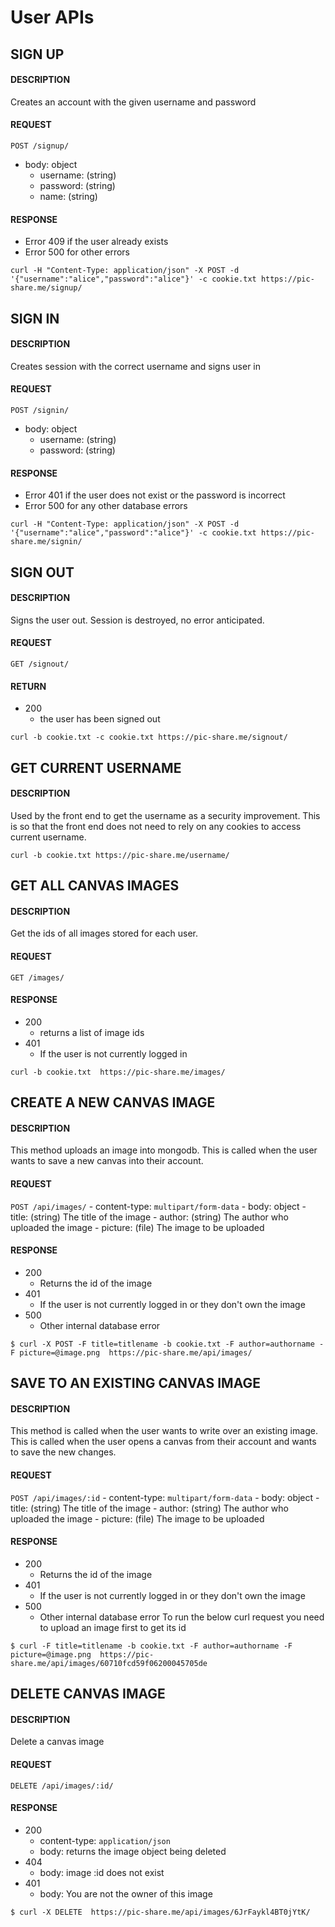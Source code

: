 
# User APIs


## SIGN UP
#### DESCRIPTION
Creates an account with the given username and password
#### REQUEST
`POST /signup/`
- body: object
  - username: (string)
  - password: (string)
  - name: (string)
#### RESPONSE
- Error 409 if the user already exists
- Error 500 for other errors
```
curl -H "Content-Type: application/json" -X POST -d '{"username":"alice","password":"alice"}' -c cookie.txt https://pic-share.me/signup/
```


## SIGN IN
#### DESCRIPTION
Creates session with the correct username and signs user in
#### REQUEST
`POST /signin/`
- body: object
  - username: (string)
  - password: (string)
#### RESPONSE
- Error 401 if the user does not exist or the password is incorrect
- Error 500 for any other database errors
```
curl -H "Content-Type: application/json" -X POST -d '{"username":"alice","password":"alice"}' -c cookie.txt https://pic-share.me/signin/
```


## SIGN OUT
#### DESCRIPTION
Signs the user out. Session is destroyed, no error anticipated.
#### REQUEST
`GET /signout/`
#### RETURN
- 200
  - the user has been signed out
```
curl -b cookie.txt -c cookie.txt https://pic-share.me/signout/
```


## GET CURRENT USERNAME
#### DESCRIPTION
Used by the front end to get the username as a security improvement.
This is so that the front end does not need to rely on any cookies to access current username.
```
curl -b cookie.txt https://pic-share.me/username/
```


## GET ALL CANVAS IMAGES  
#### DESCRIPTION
Get the ids of all images stored for each user.
#### REQUEST
`GET /images/`
#### RESPONSE
- 200
    - returns a list of image ids
- 401
    - If the user is not currently logged in
```
curl -b cookie.txt  https://pic-share.me/images/
```


## CREATE A NEW CANVAS IMAGE
#### DESCRIPTION
This method uploads an image into mongodb. This is called when the user wants to save a new canvas into their account.
#### REQUEST
`POST /api/images/`
    - content-type: `multipart/form-data`
    - body: object
      - title: (string) The title of the image
      - author: (string) The author who uploaded the image
      - picture: (file) The image to be uploaded  
#### RESPONSE
- 200
    - Returns the id of the image
- 401
    - If the user is not currently logged in or they don't own the image
- 500
    - Other internal database error
```
$ curl -X POST -F title=titlename -b cookie.txt -F author=authorname -F picture=@image.png  https://pic-share.me/api/images/
```


## SAVE TO AN EXISTING CANVAS IMAGE
#### DESCRIPTION
This method is called when the user wants to write over an existing image. This is called when the user opens a canvas from their account and wants to save the new changes.
#### REQUEST
`POST /api/images/:id`
    - content-type: `multipart/form-data`
    - body: object
      - title: (string) The title of the image
      - author: (string) The author who uploaded the image
      - picture: (file) The image to be uploaded  
#### RESPONSE
- 200
    - Returns the id of the image
- 401
    - If the user is not currently logged in or they don't own the image
- 500
    - Other internal database error
To run the below curl request you need to upload an image first to get its id
```
$ curl -F title=titlename -b cookie.txt -F author=authorname -F picture=@image.png  https://pic-share.me/api/images/60710fcd59f06200045705de
```


## DELETE CANVAS IMAGE
#### DESCRIPTION
Delete a canvas image
#### REQUEST
`DELETE /api/images/:id/`
#### RESPONSE
- 200
  - content-type: `application/json`
  - body: returns the image object being deleted
- 404
  - body: image :id does not exist
- 401
  - body: You are not the owner of this image

```
$ curl -X DELETE  https://pic-share.me/api/images/6JrFaykl4BT0jYtK/
```
